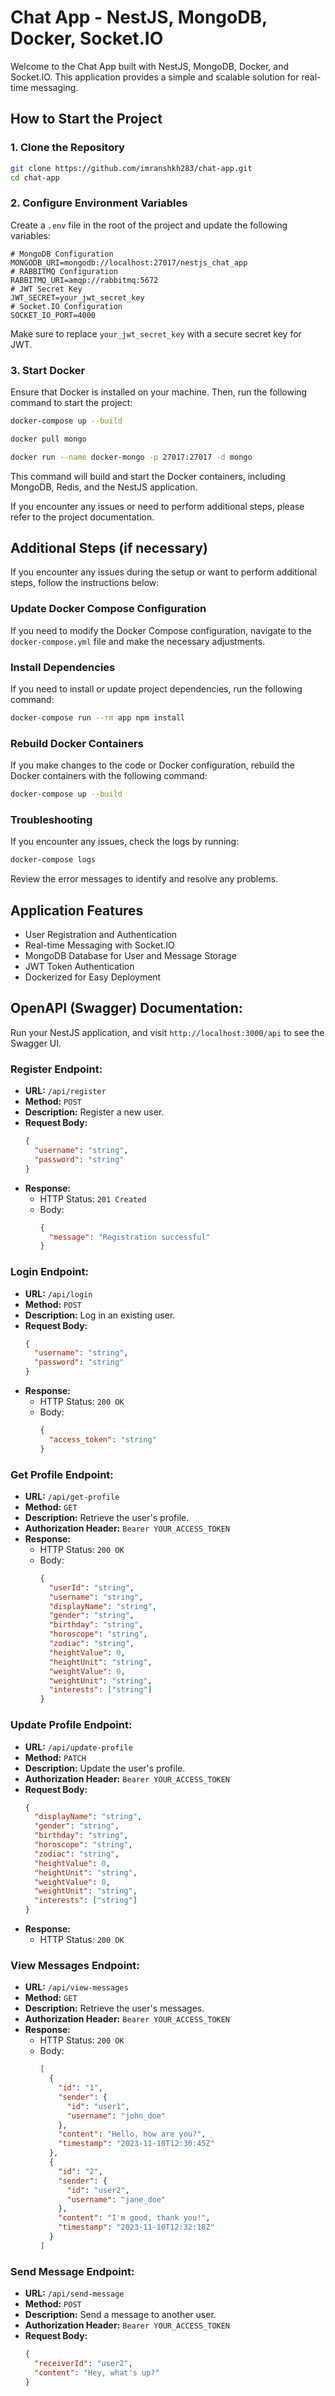 # Chat App - NestJS, MongoDB, Docker, Socket.IO

Welcome to the Chat App built with NestJS, MongoDB, Docker, and Socket.IO. This application provides a simple and scalable solution for real-time messaging.

## How to Start the Project

### 1. Clone the Repository

```bash
git clone https://github.com/imranshkh283/chat-app.git
cd chat-app
```

### 2. Configure Environment Variables

Create a `.env` file in the root of the project and update the following variables:

```env
# MongoDB Configuration
MONGODB_URI=mongodb://localhost:27017/nestjs_chat_app
# RABBITMQ Configuration
RABBITMQ_URI=amqp://rabbitmq:5672
# JWT Secret Key
JWT_SECRET=your_jwt_secret_key
# Socket.IO Configuration
SOCKET_IO_PORT=4000
```

Make sure to replace `your_jwt_secret_key` with a secure secret key for JWT.

### 3. Start Docker

Ensure that Docker is installed on your machine. Then, run the following command to start the project:

```bash
docker-compose up --build
```

```bash
docker pull mongo
```

```bash
docker run --name docker-mongo -p 27017:27017 -d mongo
```

This command will build and start the Docker containers, including MongoDB, Redis, and the NestJS application.

If you encounter any issues or need to perform additional steps, please refer to the project documentation.

## Additional Steps (if necessary)

If you encounter any issues during the setup or want to perform additional steps, follow the instructions below:

### Update Docker Compose Configuration

If you need to modify the Docker Compose configuration, navigate to the `docker-compose.yml` file and make the necessary adjustments.

### Install Dependencies

If you need to install or update project dependencies, run the following command:

```bash
docker-compose run --rm app npm install
```

### Rebuild Docker Containers

If you make changes to the code or Docker configuration, rebuild the Docker containers with the following command:

```bash
docker-compose up --build
```

### Troubleshooting

If you encounter any issues, check the logs by running:

```bash
docker-compose logs
```

Review the error messages to identify and resolve any problems.

## Application Features

- User Registration and Authentication
- Real-time Messaging with Socket.IO
- MongoDB Database for User and Message Storage
- JWT Token Authentication
- Dockerized for Easy Deployment

## OpenAPI (Swagger) Documentation:

Run your NestJS application, and visit `http://localhost:3000/api` to see the Swagger UI.

### Register Endpoint:

- **URL:** `/api/register`
- **Method:** `POST`
- **Description:** Register a new user.
- **Request Body:**
  ```json
  {
    "username": "string",
    "password": "string"
  }
  ```
- **Response:**
  - HTTP Status: `201 Created`
  - Body:
    ```json
    {
      "message": "Registration successful"
    }
    ```

### Login Endpoint:

- **URL:** `/api/login`
- **Method:** `POST`
- **Description:** Log in an existing user.
- **Request Body:**
  ```json
  {
    "username": "string",
    "password": "string"
  }
  ```
- **Response:**
  - HTTP Status: `200 OK`
  - Body:
    ```json
    {
      "access_token": "string"
    }
    ```

### Get Profile Endpoint:

- **URL:** `/api/get-profile`
- **Method:** `GET`
- **Description:** Retrieve the user's profile.
- **Authorization Header:** `Bearer YOUR_ACCESS_TOKEN`
- **Response:**
  - HTTP Status: `200 OK`
  - Body:
    ```json
    {
      "userId": "string",
      "username": "string",
      "displayName": "string",
      "gender": "string",
      "birthday": "string",
      "horoscope": "string",
      "zodiac": "string",
      "heightValue": 0,
      "heightUnit": "string",
      "weightValue": 0,
      "weightUnit": "string",
      "interests": ["string"]
    }
    ```

### Update Profile Endpoint:

- **URL:** `/api/update-profile`
- **Method:** `PATCH`
- **Description:** Update the user's profile.
- **Authorization Header:** `Bearer YOUR_ACCESS_TOKEN`
- **Request Body:**
  ```json
  {
    "displayName": "string",
    "gender": "string",
    "birthday": "string",
    "horoscope": "string",
    "zodiac": "string",
    "heightValue": 0,
    "heightUnit": "string",
    "weightValue": 0,
    "weightUnit": "string",
    "interests": ["string"]
  }
  ```
- **Response:**
  - HTTP Status: `200 OK`

### View Messages Endpoint:

- **URL:** `/api/view-messages`
- **Method:** `GET`
- **Description:** Retrieve the user's messages.
- **Authorization Header:** `Bearer YOUR_ACCESS_TOKEN`
- **Response:**
  - HTTP Status: `200 OK`
  - Body:
    ```json
    [
      {
        "id": "1",
        "sender": {
          "id": "user1",
          "username": "john_doe"
        },
        "content": "Hello, how are you?",
        "timestamp": "2023-11-10T12:30:45Z"
      },
      {
        "id": "2",
        "sender": {
          "id": "user2",
          "username": "jane_doe"
        },
        "content": "I'm good, thank you!",
        "timestamp": "2023-11-10T12:32:18Z"
      }
    ]
    ```

### Send Message Endpoint:

- **URL:** `/api/send-message`
- **Method:** `POST`
- **Description:** Send a message to another user.
- **Authorization Header:** `Bearer YOUR_ACCESS_TOKEN`
- **Request Body:**
  ```json
  {
    "receiverId": "user2",
    "content": "Hey, what's up?"
  }
  ```
